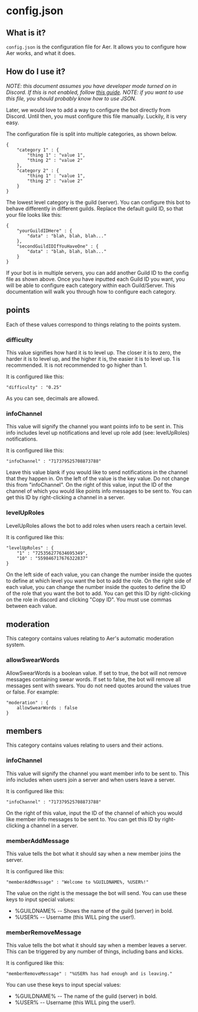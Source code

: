 # config.json

## What is it?

`config.json` is the configuration file for Aer. It allows you to configure how Aer works, and what it does.

## How do I use it?

*NOTE: this document assumes you have developer mode turned on in Discord. If this is not enabled, follow [this guide](https://www.discordia.me/en/developer-mode).*
*NOTE: if you want to use this file, you should probably know how to use JSON.*

Later, we would love to add a way to configure the bot directly from Discord. Until then, you must configure this file manually. Luckily, it is very easy.

The configuration file is split into multiple categories, as shown below.

    {
        "category 1" : {
            "thing 1" : "value 1",
            "thing 2" : "value 2"
        },
        "category 2" : {
            "thing 1" : "value 1",
            "thing 2" : "value 2"
        }
    }

The lowest level category is the guild (server). You can configure this bot to behave differently in different guilds. Replace the default guild ID, so that your file looks like this:

    {
        "yourGuildIDHere" : {
            "data" : "blah, blah, blah..."
        },
        "secondGuildIDIfYouHaveOne" : {
            "data" : "blah, blah, blah..."
        }
    }

If your bot is in multiple servers, you can add another Guild ID to the config file as shown above. Once you have inputted each Guild ID you want, you will be able to configure each category within each Guild/Server. This documentation will walk you through how to configure each category.

## points

Each of these values correspond to things relating to the points system.

### difficulty

This value signifies how hard it is to level up. The closer it is to zero, the harder it is to level up, and the higher it is, the easier it is to level up. 1 is recommended. It is not recommended to go higher than 1.

It is configured like this:

    "difficulty" : "0.25"

As you can see, decimals are allowed.

### infoChannel

This value will signify the channel you want points info to be sent in. This info includes level up notifications and level up role add (see: levelUpRoles) notifications.

It is configured like this:

    "infoChannel" : "717379525708873788"

Leave this value blank if you would like to send notifications in the channel that they happen in. On the left of the value is the key value. Do not change this from "infoChannel". On the right of this value, input the ID of the channel of which you would like points info messages to be sent to. You can get this ID by right-clicking a channel in a server.


### levelUpRoles

LevelUpRoles allows the bot to add roles when users reach a certain level. 

It is configured like this:

    "levelUpRoles" : {
        "1" : "725356277634695349",
        "10" : "559846717676322837"
    }

On the left side of each value, you can change the number inside the quotes to define at which level you want the bot to add the role. On the right side of each value, you can change the number inside the quotes to define the ID of the role that you want the bot to add. You can get this ID by right-clicking on the role in discord and clicking "Copy ID". You must use commas between each value.

## moderation

This category contains values relating to Aer's automatic moderation system.

### allowSwearWords

AllowSwearWords is a boolean value. If set to true, the bot will not remove messages containing swear words. If set to false, the bot will remove all messages sent with swears. You do not need quotes around the values true or false. For example:

    "moderation" : {
        allowSwearWords : false
    }

## members

This category contains values relating to users and their actions.

### infoChannel

This value will signify the channel you want member info to be sent to. This info includes when users join a server and when users leave a server.

It is configured like this:

    "infoChannel" : "717379525708873788"

On the right of this value, input the ID of the channel of which you would like member info messages to be sent to. You can get this ID by right-clicking a channel in a server.

### memberAddMessage

This value tells the bot what it should say when a new member joins the server.

It is configured like this:

    "memberAddMessage" : "Welcome to %GUILDNAME%, %USER%!"

The value on the right is the message the bot will send. You can use these keys to input special values:

* %GUILDNAME% -- Shows the name of the guild (server) in bold.
* %USER% -- Username (this WILL ping the user!).

### memberRemoveMessage

This value tells the bot what it should say when a member leaves a server. This can be triggered by any number of things, including bans and kicks.

It is configured like this:

    "memberRemoveMessage" : "%USER% has had enough and is leaving."

You can use these keys to input special values:

* %GUILDNAME% -- The name of the guild (server) in bold.
* %USER% -- Username (this WILL ping the user!).